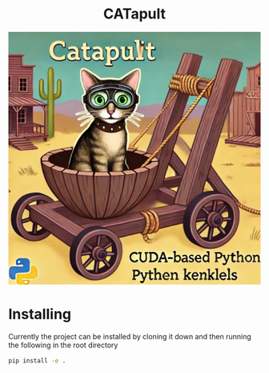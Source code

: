 <h1 align="center" style="fontsize:50em"><b>CATapult</b></h1>

![mascot](assets/mascot.jpg)


# Installing

Currently the project can be installed by cloning it down and then running the following in the root directory

```bash
pip install -e .
```
